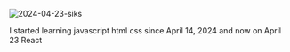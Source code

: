 ![2024-04-23-siks](https://github.com/siks1488/siks1488/assets/166322681/1844c976-d549-41f3-be04-ceff701f3384)

I started learning javascript html css since April 14, 2024
and now on April 23 React
